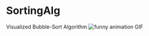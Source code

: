 # SortingAlg
 Visualized Bubble-Sort Algorithm
<img src="https://imgur.com/a/JSNW69I" alt="funny animation GIF">  
